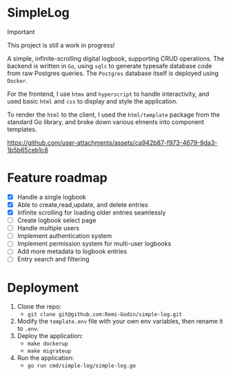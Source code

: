 # SimpleLog 
> [!IMPORTANT]
> This project is still a work in progress!

A simple, infinite-scrolling digital logbook, supporting CRUD operations. The backend is written in `Go`, using `sqlc` to generate typesafe database code from raw Postgres queries. The `Postgres` database itself is deployed using `Docker`.

For the frontend, I use `htmx` and `hyperscript` to handle interactivity, and used basic `html` and `css` to display and style the application.

To render the `html` to the client, I used the `html/template` package from the standard Go library, and broke down various elments into component templates.

https://github.com/user-attachments/assets/ca942b87-f973-4679-9da3-1b5b65ceb1c8

# Feature roadmap
- [x] Handle a single logbook
- [x] Able to create,read,update, and delete entries
- [x] Infinite scrolling for loading older entries seamlessly
- [ ] Create logbook select page
- [ ] Handle multiple users
- [ ] Implement authentication system
- [ ] Implement permission system for multi-user logbooks
- [ ] Add more metadata to logbook entries
- [ ] Entry search and filtering

# Deployment
1. Clone the repo:
    - `git clone git@github.com:Remi-Godin/simple-log.git`
2. Modify the `template.env` file with your own env variables, then rename it to `.env`.
3. Deploy the application:
    - `make dockerup`
    - `make migrateup`
4. Run the application:
    - `go run cmd/simple-log/simple-log.go`
